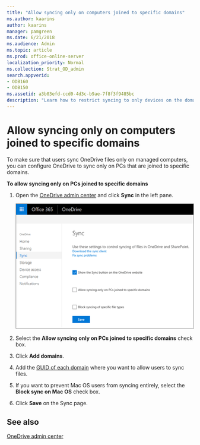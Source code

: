 ```yaml
---
title: "Allow syncing only on computers joined to specific domains"
ms.author: kaarins
author: kaarins
manager: pamgreen
ms.date: 6/21/2018
ms.audience: Admin
ms.topic: article
ms.prod: office-online-server
localization_priority: Normal
ms.collection: Strat_OD_admin
search.appverid:
- ODB160
- ODB150
ms.assetid: a3b03efd-ccd0-4d3c-b9ae-7f8f3f9485bc
description: "Learn how to restrict syncing to only devices on the domains you specify in the OneDrive admin center. "
---
```


# Allow syncing only on computers joined to specific domains

To make sure that users sync OneDrive files only on managed computers, you can configure OneDrive to sync only on PCs that are joined to specific domains.
  
 **To allow syncing only on PCs joined to specific domains**
  
1. Open the [OneDrive admin center](https://admin.onedrive.com/?v=SyncSettings) and click **Sync** in the left pane. 
    
    ![The Sync tab of the OneDrive admin center](media/1c3bf6d6-7b82-4c73-9df7-c8551a0c2922.png)
  
2. Select the **Allow syncing only on PCs joined to specific domains** check box. 
    
3. Click **Add domains**.
    
4. Add the [GUID of each domain](https://go.microsoft.com/fwlink/?linkid=871987) where you want to allow users to sync files. 
    
5. If you want to prevent Mac OS users from syncing entirely, select the **Block sync on Mac OS** check box. 
    
6. Click **Save** on the Sync page. 
    
## See also

[OneDrive admin center](https://support.office.com/article/b5665060-530f-40a3-b34a-9e935169b2e0)

